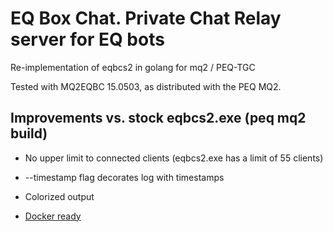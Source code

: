 # EQ Box Chat. Private Chat Relay server for EQ bots

Re-implementation of eqbcs2 in golang for mq2 / PEQ-TGC

Tested with MQ2EQBC 15.0503, as distributed with the PEQ MQ2.





## Improvements vs. stock eqbcs2.exe (peq mq2 build)

- No upper limit to connected clients (eqbcs2.exe has a limit of 55 clients)

- --timestamp flag decorates log with timestamps

- Colorized output

- [Docker ready](https://hub.docker.com/repository/docker/martinlindhe/eqbc-go)
